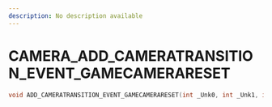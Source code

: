```yaml
---
description: No description available 
---
```


# CAMERA\_ADD_CAMERATRANSITION_EVENT_GAMECAMERARESET

```cpp
void ADD_CAMERATRANSITION_EVENT_GAMECAMERARESET(int _Unk0, int _Unk1, int _Unk2, int _Unk3);
```